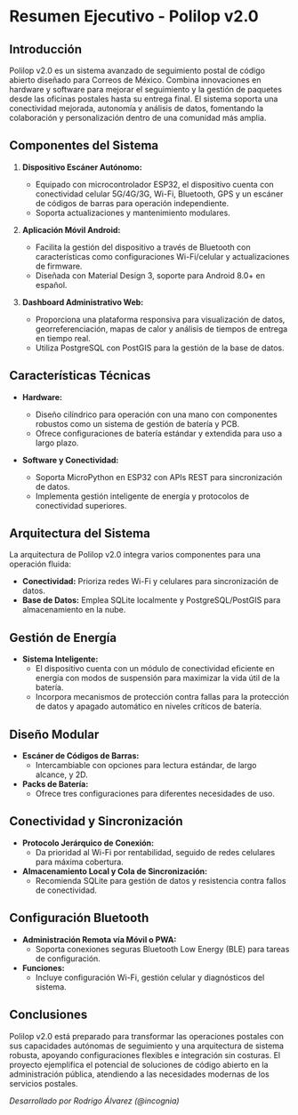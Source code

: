 # Resumen Ejecutivo - Polilop v2.0

## Introducción
Polilop v2.0 es un sistema avanzado de seguimiento postal de código abierto diseñado para Correos de México. Combina innovaciones en hardware y software para mejorar el seguimiento y la gestión de paquetes desde las oficinas postales hasta su entrega final. El sistema soporta una conectividad mejorada, autonomía y análisis de datos, fomentando la colaboración y personalización dentro de una comunidad más amplia.

## Componentes del Sistema
1. **Dispositivo Escáner Autónomo:**
   - Equipado con microcontrolador ESP32, el dispositivo cuenta con conectividad celular 5G/4G/3G, Wi-Fi, Bluetooth, GPS y un escáner de códigos de barras para operación independiente.
   - Soporta actualizaciones y mantenimiento modulares.

2. **Aplicación Móvil Android:**
   - Facilita la gestión del dispositivo a través de Bluetooth con características como configuraciones Wi-Fi/celular y actualizaciones de firmware.
   - Diseñada con Material Design 3, soporte para Android 8.0+ en español.

3. **Dashboard Administrativo Web:**
   - Proporciona una plataforma responsiva para visualización de datos, georreferenciación, mapas de calor y análisis de tiempos de entrega en tiempo real.
   - Utiliza PostgreSQL con PostGIS para la gestión de la base de datos.

## Características Técnicas
- **Hardware:**
  - Diseño cilíndrico para operación con una mano con componentes robustos como un sistema de gestión de batería y PCB.
  - Ofrece configuraciones de batería estándar y extendida para uso a largo plazo.

- **Software y Conectividad:**
  - Soporta MicroPython en ESP32 con APIs REST para sincronización de datos.
  - Implementa gestión inteligente de energía y protocolos de conectividad superiores.

## Arquitectura del Sistema
La arquitectura de Polilop v2.0 integra varios componentes para una operación fluida:
- **Conectividad:** Prioriza redes Wi-Fi y celulares para sincronización de datos.
- **Base de Datos:** Emplea SQLite localmente y PostgreSQL/PostGIS para almacenamiento en la nube.

## Gestión de Energía
- **Sistema Inteligente:**
  - El dispositivo cuenta con un módulo de conectividad eficiente en energía con modos de suspensión para maximizar la vida útil de la batería.
  - Incorpora mecanismos de protección contra fallas para la protección de datos y apagado automático en niveles críticos de batería.

## Diseño Modular
- **Escáner de Códigos de Barras:**
  - Intercambiable con opciones para lectura estándar, de largo alcance, y 2D.
- **Packs de Batería:**
  - Ofrece tres configuraciones para diferentes necesidades de uso.

## Conectividad y Sincronización
- **Protocolo Jerárquico de Conexión:**
  - Da prioridad al Wi-Fi por rentabilidad, seguido de redes celulares para máxima cobertura.
- **Almacenamiento Local y Cola de Sincronización:**
  - Recomienda SQLite para gestión de datos y resistencia contra fallos de conectividad.

## Configuración Bluetooth
- **Administración Remota vía Móvil o PWA:**
  - Soporta conexiones seguras Bluetooth Low Energy (BLE) para tareas de configuración.
- **Funciones:**
  - Incluye configuración Wi-Fi, gestión celular y diagnósticos del sistema.

## Conclusiones
Polilop v2.0 está preparado para transformar las operaciones postales con sus capacidades autónomas de seguimiento y una arquitectura de sistema robusta, apoyando configuraciones flexibles e integración sin costuras. El proyecto ejemplifica el potencial de soluciones de código abierto en la administración pública, atendiendo a las necesidades modernas de los servicios postales.

*Desarrollado por Rodrigo Álvarez (@incognia)*  

